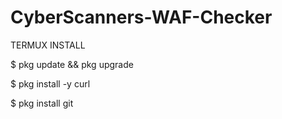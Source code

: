# CyberScanners-WAF-Checker

TERMUX INSTALL

$ pkg update && pkg upgrade

$ pkg install -y curl

$ pkg install git
